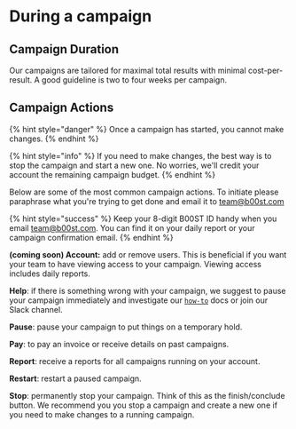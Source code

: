 # During a campaign

## Campaign Duration

Our campaigns are tailored for maximal total results with minimal cost-per-result. A good guideline is two to four weeks per campaign.

## Campaign Actions

{% hint style="danger" %}
Once a campaign has started, you cannot make changes.
{% endhint %}

{% hint style="info" %}
If you need to make changes, the best way is to stop the campaign and start a new one. No worries, we'll credit your account the remaining campaign budget. 
{% endhint %}

Below are some of the most common campaign actions. To initiate please paraphrase what you're trying to get done and email it to [team@b00st.com](mailto:team@b00st.com)

{% hint style="success" %}
Keep your 8-digit B00ST ID handy when you email [team@b00st.com](mailto:team@b00st.com). You can find it on your daily report or your campaign confirmation email. 
{% endhint %}

**\(coming soon\) Account:** add or remove users. This is beneficial if you want your team to have viewing access to your campaign. Viewing access includes daily reports. 

**Help**: if there is something wrong with your campaign, we suggest to pause your campaign immediately and investigate our [`how-to`](https://www.b00st.com/) docs or join our Slack channel. 

**Pause**: pause your campaign to put things on a temporary hold. 

**Pay**: to pay an invoice or receive details on past campaigns.

**Report**: receive a reports for all campaigns running on your account. 

**Restart**: restart a paused campaign. 

**Stop**: permanently stop your campaign. Think of this as the finish/conclude button. We recommend you you stop a campaign and create a new one if you need to make changes to a running campaign.   

